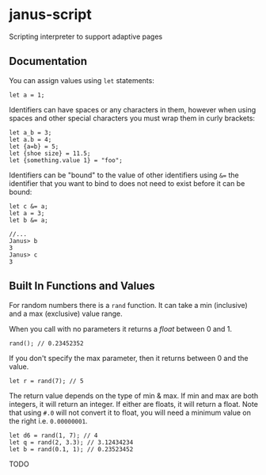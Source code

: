 # janus-script

Scripting interpreter to support adaptive pages

## Documentation

You can assign values using `let` statements:

```
let a = 1;
```

Identifiers can have spaces or any characters in them, however when using spaces and other special characters you must wrap them in curly brackets:

```
let a_b = 3;
let a.b = 4;
let {a=b} = 5;
let {shoe size} = 11.5;
let {something.value 1} = "foo";
```

Identifiers can be "bound" to the value of other identifiers using `&=` the identifier that you want to bind to does not need to exist before it can be bound:

```
let c &= a;
let a = 3;
let b &= a;

//...
Janus> b
3
Janus> c
3
```

## Built In Functions and Values

For random numbers there is a `rand` function. It can take a min (inclusive) and a max (exclusive) value range.

When you call with no parameters it returns a *float* between 0 and 1.

```
rand(); // 0.23452352
```

If you don't specify the max parameter, then it returns between 0 and the value.

```
let r = rand(7); // 5
```

The return value depends on the type of min & max. If min and max are both integers, it will return an integer. If either are floats, it will return a float. Note that using `#.0` will not convert it to float, you will need a minimum value on the right i.e. `0.00000001`.

```
let d6 = rand(1, 7); // 4
let q = rand(2, 3.3); // 3.12434234
let b = rand(0.1, 1); // 0.23523452
```

TODO